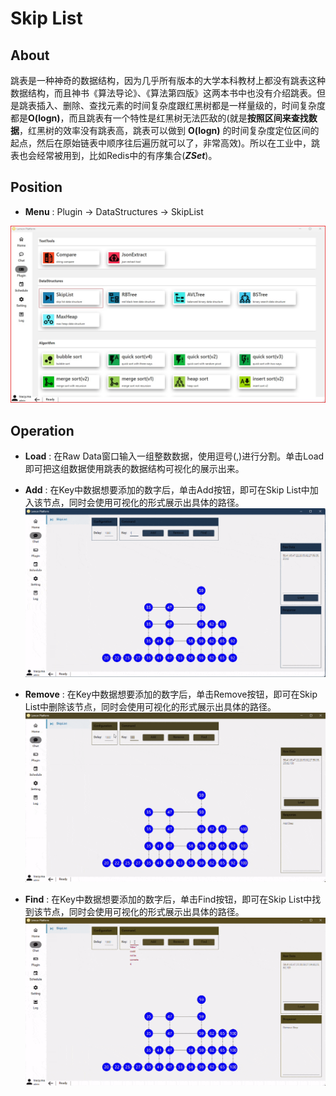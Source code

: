 ﻿# Skip List

## About

跳表是一种神奇的数据结构，因为几乎所有版本的大学本科教材上都没有跳表这种数据结构，而且神书《算法导论》、《算法第四版》这两本书中也没有介绍跳表。但是跳表插入、删除、查找元素的时间复杂度跟红黑树都是一样量级的，时间复杂度都是**O(logn)**，而且跳表有一个特性是红黑树无法匹敌的(就是**按照区间来查找数据**，红黑树的效率没有跳表高，跳表可以做到 **O(logn)** 的时间复杂度定位区间的起点，然后在原始链表中顺序往后遍历就可以了，非常高效)。所以在工业中，跳表也会经常被用到，比如Redis中的有序集合(***ZSet***)。

## Position
- **Menu** : Plugin -> DataStructures -> SkipList

![POSITION](resources/skip-list/sl-position.jpg)

## Operation
- **Load** : 在Raw Data窗口输入一组整数数据，使用逗号(,)进行分割。单击Load即可把这组数据使用跳表的数据结构可视化的展示出来。

- **Add** : 在Key中数据想要添加的数字后，单击Add按钮，即可在Skip List中加入该节点，同时会使用可视化的形式展示出具体的路径。
![Add](resources/skip-list/sl-add.gif)

- **Remove** : 在Key中数据想要添加的数字后，单击Remove按钮，即可在Skip List中删除该节点，同时会使用可视化的形式展示出具体的路径。
![Remove](resources/skip-list/sl-remove.gif)

- **Find** : 在Key中数据想要添加的数字后，单击Find按钮，即可在Skip List中找到该节点，同时会使用可视化的形式展示出具体的路径。
![Find](resources/skip-list/sl-find.gif)
